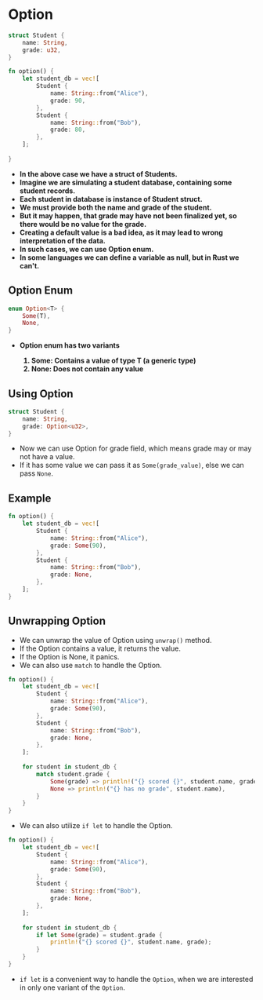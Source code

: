 # Option

```rust
struct Student {
    name: String,
    grade: u32,
}

fn option() {
    let student_db = vec![
        Student {
            name: String::from("Alice"),
            grade: 90,
        },
        Student {
            name: String::from("Bob"),
            grade: 80,
        },
    ];
    
}
```
<strong>
<ul>
<li> In the above case we have a struct of Students. </li>
<li> Imagine we are simulating a student database, containing some student records. </li>
<li> Each student in database is instance of Student struct. </li>
<li> We must provide both the name and grade of the student. </li>
<li> But it may happen, that grade may have not been finalized yet, so there would be no value for the grade. </li>
<li> Creating a default value is a bad idea, as it may lead to wrong interpretation of the data. </li>
<li> In such cases, we can use Option enum. </li>
<li> In some languages we can define a variable as null, but in Rust we can't. </li>
</ul>
</strong>

## Option Enum
```rust
enum Option<T> {
    Some(T),
    None,
}
```
<strong>
    <ul>
        <li> Option enum has two variants </li>
            <ol>
                <li> Some: Contains a value of type T (a generic type)</li>
                <li> None: Does not contain any value</li>
            </ol>
    </ul>
</strong>

## Using Option
```rust
struct Student {
    name: String,
    grade: Option<u32>,
}
```
- Now we can use Option<u32> for grade field, which means grade may or may not have a value.
- If it has some value we can pass it as `Some(grade_value)`, else we can pass `None`.

## Example
```rust
fn option() {
    let student_db = vec![
        Student {
            name: String::from("Alice"),
            grade: Some(90),
        },
        Student {
            name: String::from("Bob"),
            grade: None,
        },
    ];
}
```

## Unwrapping Option
- We can unwrap the value of Option using `unwrap()` method.
- If the Option contains a value, it returns the value.
- If the Option is None, it panics.
- We can also use `match` to handle the Option.
```rust
fn option() {
    let student_db = vec![
        Student {
            name: String::from("Alice"),
            grade: Some(90),
        },
        Student {
            name: String::from("Bob"),
            grade: None,
        },
    ];
    
    for student in student_db {
        match student.grade {
            Some(grade) => println!("{} scored {}", student.name, grade),
            None => println!("{} has no grade", student.name),
        }
    }
}
```
- We can also utilize `if let` to handle the Option.
```rust
fn option() {
    let student_db = vec![
        Student {
            name: String::from("Alice"),
            grade: Some(90),
        },
        Student {
            name: String::from("Bob"),
            grade: None,
        },
    ];
    
    for student in student_db {
        if let Some(grade) = student.grade {
            println!("{} scored {}", student.name, grade);
        }
    }
}
```
- `if let` is a convenient way to handle the `Option`, when we are interested in only one variant of the `Option`.